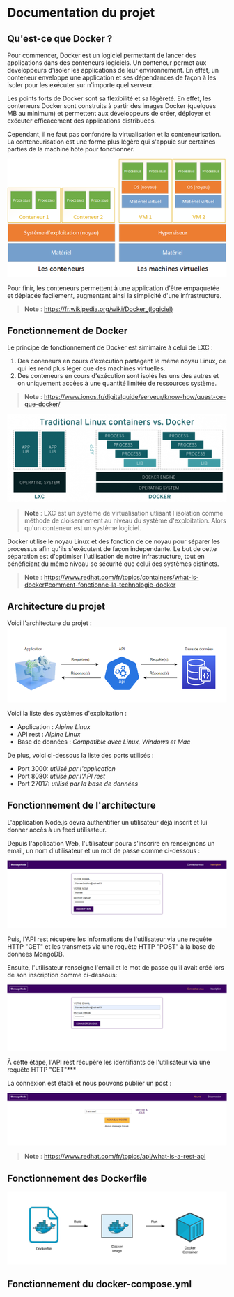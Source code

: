 # Documentation du projet

## Qu'est-ce que Docker ?

Pour commencer, Docker est un logiciel permettant de lancer des applications dans des conteneurs logiciels. 
Un conteneur permet aux développeurs d'isoler les applications de leur environnement. En effet, un conteneur enveloppe une application et ses dépendances de façon à les isoler pour les exécuter sur n'importe quel serveur.

Les points forts de Docker sont sa flexibilité et sa légèreté. En effet, les conteneurs Docker sont construits à partir des images Docker (quelques MB au minimum) et permettent aux développeurs de créer, déployer et exécuter efficacement des applications distribuées.

Cependant, il ne faut pas confondre la virtualisation et la conteneurisation. La conteneurisation est une forme plus légère qui s'appuie sur certaines parties de la machine hôte pour fonctionner.

![alt text](https://github.com/Tomston/Bouton_Thomas_SRB_2022_Docker/blob/main/Image.png)

Pour finir, les conteneurs permettent à une application d'être empaquetée et déplacée facilement, augmentant ainsi la simplicité d'une infrastructure.

> **Note** : https://fr.wikipedia.org/wiki/Docker_(logiciel)


## Fonctionnement de Docker

Le principe de fonctionnement de Docker est simimaire à celui de LXC :
1. Des coneneurs en cours d'exécution partagent le même noyau Linux, ce qui les rend plus léger que des machines virtuelles.
2. Des conteneurs en cours d'exécution sont isolés les uns des autres et on uniquement accèes à une quantité limitée de ressources système.

> **Note** : https://www.ionos.fr/digitalguide/serveur/know-how/quest-ce-que-docker/

![alt text](https://github.com/Tomston/Bouton_Thomas_SRB_2022_Docker/blob/main/Image2.png)

> **Note** : LXC est un système de virtualisation utlisant l'isolation comme méthode de cloisennement au niveau du système d'exploitation. Alors qu'un conteneur est un système logiciel.

Docker utilise le noyau Linux et des fonction de ce noyau pour séparer les processus afin qu'ils s'exécutent de façon independante.
Le but de cette séparation est d'optimiser l'utilisation de notre infrastructure, tout en bénéficiant du même niveau se sécurité que celui des systèmes distincts.

> **Note** : https://www.redhat.com/fr/topics/containers/what-is-docker#comment-fonctionne-la-technologie-docker


## Architecture du projet

Voici l'architecture du projet : 
![alt text](https://github.com/Tomston/Bouton_Thomas_SRB_2022_Docker/blob/main/Image3.png)

Voici la liste des systèmes d'exploitation :
* Application : *Alpine Linux*
* API rest : *Alpine Linux*
* Base de données : *Compatible avec Linux, Windows et Mac*

De plus, voici ci-dessous la liste des ports utilisés :
* Port 3000: *utilisé par l'application*
* Port 8080: *utilisé par l'API rest*
* Port 27017: *utilisé par la base de données*

## Fonctionnement de l'architecture

L'application Node.js devra authentifier un utilisateur déjà inscrit et lui donner accès à un feed utilisateur.

Depuis l'application Web, l'utilisateur poura s'inscrire en renseignons un email, un nom d'utilisateur et un mot de passe comme ci-dessous :

![alt text](https://github.com/Tomston/Bouton_Thomas_SRB_2022_Docker/blob/main/Image4.png)

Puis, l'API rest récupère les informations de l'utilisateur via une requête HTTP "GET" et les transmets via une requête HTTP "POST" à la base de données MongoDB.

Ensuite, l'utilisateur renseigne l'email et le mot de passe qu'il avait créé lors de son inscription comme ci-dessous:

![alt text](https://github.com/Tomston/Bouton_Thomas_SRB_2022_Docker/blob/main/Image5.png)

À cette étape, l'API rest récupère les identifiants de l'utilisateur via une requête HTTP "GET"***

La connexion est établi et nous pouvons publier un post :

![alt text](https://github.com/Tomston/Bouton_Thomas_SRB_2022_Docker/blob/main/Image6.png)

> **Note** : https://www.redhat.com/fr/topics/api/what-is-a-rest-api

## Fonctionnement des Dockerfile

![alt text](https://github.com/Tomston/Bouton_Thomas_SRB_2022_Docker/blob/main/Image7.png)

## Fonctionnement du docker-compose.yml
